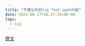 ```yaml
---
title: "不建议开启tcp fast open功能"
date: 2023-06-17T16:37:34+08:00
tags:
  - tcp
---
```


[原文](https://ssrvps.org/archives/6410)
